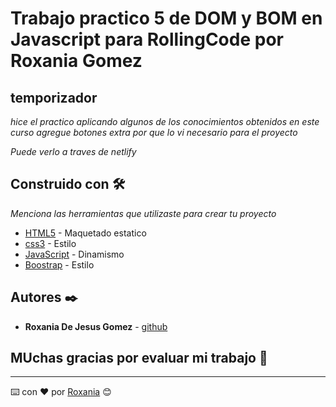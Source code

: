 # Trabajo practico 5 de DOM y BOM en Javascript para RollingCode por Roxania Gomez
## temporizador
_hice el practico aplicando algunos de los conocimientos obtenidos en este curso_
_agregue botones extra por que lo vi necesario para el proyecto_


_Puede verlo a traves de netlify_
#### 

## Construido con 🛠️

_Menciona las herramientas que utilizaste para crear tu proyecto_

* [HTML5](https://www.w3schools.com/html/default.asp) - Maquetado estatico
* [css3](https://www.w3schools.com/css/default.asp) - Estilo
* [JavaScript](https://www.w3schools.com/js/default.asp) - Dinamismo
* [Boostrap](https://www.w3schools.com/bootstrap5/index.php) - Estilo


## Autores ✒️
* **Roxania De Jesus Gomez** - [github](https://github.com/RoxaniaGomez)

## MUchas gracias por evaluar mi trabajo 🎁


---
⌨️ con ❤️ por [Roxania](https://github.com/RoxaniaGomez) 😊
